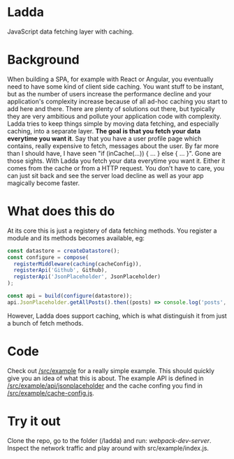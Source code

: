 # Ladda
JavaScript data fetching layer with caching.

# Background
When building a SPA, for example with React or Angular, you eventually need to have some kind of client side caching. You want stuff to be instant, but as the number of users increase the performance decline and your application's complexity increase because of all ad-hoc caching you start to add here and there. There are plenty of solutions out there, but typically they are very ambitious and pollute your application code with complexity. Ladda tries to keep things simple by moving data fetching, and especially caching, into a separate layer. **The goal is that you fetch your data everytime you want it**. Say that you have a user profile page which contains, really expensive to fetch, messages about the user. By far more than I should have, I have seen "if (inCache(...)) { ... } else { ... }". Gone are those sights. With Ladda you fetch your data everytime you want it. Either it comes from the cache or from a HTTP request. You don't have to care, you can just sit back and see the server load decline as well as your app magically become faster.

# What does this do
At its core this is just a registery of data fetching methods. You register a module and its methods becomes available, eg:

```javascript
const datastore = createDatastore();
const configure = compose(
  registerMiddleware(caching(cacheConfig)),
  registerApi('Github', Github),
  registerApi('JsonPlaceholder', JsonPlaceholder)
);

const api = build(configure(datastore));
api.JsonPlaceholder.getAllPosts().then((posts) => console.log('posts', posts));
```

However, Ladda does support caching, which is what distinguish it
from just a bunch of fetch methods.

# Code
Check out [/src/example](https://github.com/petercrona/ladda/blob/master/src/example/index.js) for a really simple example. This should quickly give you an idea of what this is about. The example API is defined in [/src/example/api/jsonplaceholder](https://github.com/petercrona/ladda/blob/master/src/example/api/jsonplaceholder.js) and the cache confing you find in [/src/example/cache-config.js](https://github.com/petercrona/ladda/blob/master/src/example/cache-config.js).

# Try it out
Clone the repo, go to the folder (/ladda) and run: *webpack-dev-server*.
Inspect the network traffic and play around with src/example/index.js.
